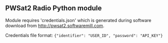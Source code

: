 ## PWSat2 Radio Python module

Module requires 'credentials.json' which is generated during software download from http://pwsat2.softwaremill.com.

Credentials file format:
`{"identifier": "USER_ID", "password": "API_KEY"}`

